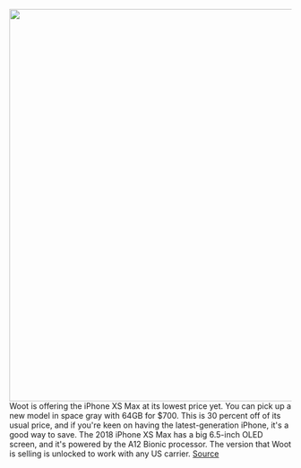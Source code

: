 <img src='https://cdn.vox-cdn.com/thumbor/1YcjrTOozvoKHzxIaX42EwVifj8=/0x0:2040x1360/1200x800/filters:focal(842x451:1168x777)/cdn.vox-cdn.com/uploads/chorus_image/image/66849350/jbareham_180917_2948_0384_02.0.jpg' width='700px' /><br/>
Woot is offering the iPhone XS Max at its lowest price yet. You can pick up a new model in space gray with 64GB for $700. This is 30 percent off of its usual price, and if you're keen on having the latest-generation iPhone, it's a good way to save. The 2018 iPhone XS Max has a big 6.5-inch OLED screen, and it's powered by the A12 Bionic processor. The version that Woot is selling is unlocked to work with any US carrier.
<a href='https://www.theverge.com/good-deals/2020/5/27/21271793/iphone-xs-max-deal-google-pixel-dragon-quest-switch-best-buy-woot'> Source <a/>